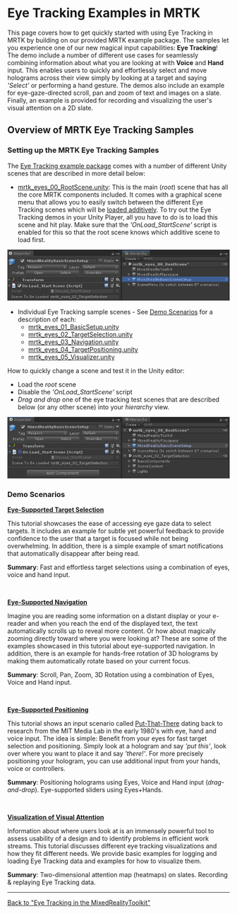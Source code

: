 # Eye Tracking Examples in MRTK
This page covers how to get quickly started with using Eye Tracking in MRTK by building on our provided MRTK example package.
The samples let you experience one of our new magical input capabilities: **Eye Tracking**! 
The demo include a number of different use cases for seamlessly combining information about what you are looking at with **Voice** and **Hand** input. 
This enables users to quickly and effortlessly select and move holograms across their view simply by looking at a target and saying _'Select'_ or performing a hand gesture. 
The demos also include an example for eye-gaze-directed scroll, pan and zoom of text and images on a slate. 
Finally, an example is provided for recording and visualizing the user's visual attention on a 2D slate.


## Overview of MRTK Eye Tracking Samples

### Setting up the MRTK Eye Tracking Samples
The [Eye Tracking example package](/Assets/MixedRealityToolkit.Examples/Demos/EyeTracking/) comes with a number of different Unity scenes that are described in more detail below:
- [mrtk_eyes_00_RootScene.unity](/Assets/MixedRealityToolkit.Examples/Demos/EyeTracking/Scenes/): 
This is the main (_root_) scene that has all the core MRTK components included. 
It comes with a graphical scene menu that allows you to easily switch between the different Eye Tracking scenes which will be [loaded additively](href:https://docs.unity3d.com/ScriptReference/SceneManagement.LoadSceneMode.Additive.html). 
To try out the Eye Tracking demos in your Unity Player, all you have to do is to load this scene and hit play.
Make sure that the _'OnLoad_StartScene'_ script is enabled for this so that the root scene knows which additive scene to load first.

![Example for the OnLoad_StartScene script](/Documentation/Images/EyeTracking/mrtk_et_rootscene_onload.png)

- Individual Eye Tracking sample scenes - See [Demo Scenarios](#demo-scenarios) for a description of each:
  - [mrtk_eyes_01_BasicSetup.unity](/Assets/MixedRealityToolkit.Examples/Demos/EyeTracking/Scenes/)
  - [mrtk_eyes_02_TargetSelection.unity](/Assets/MixedRealityToolkit.Examples/Demos/EyeTracking/Scenes/)
  - [mrtk_eyes_03_Navigation.unity](/Assets/MixedRealityToolkit.Examples/Demos/EyeTracking/Scenes/)
  - [mrtk_eyes_04_TargetPositioning.unity](/Assets/MixedRealityToolkit.Examples/Demos/EyeTracking/Scenes/)
  - [mrtk_eyes_05_Visualizer.unity](/Assets/MixedRealityToolkit.Examples/Demos/EyeTracking/Scenes/)

How to quickly change a scene and test it in the Unity editor:
- Load the _root_ scene
- Disable the _'OnLoad_StartScene'_ script
- _Drag and drop_ one of the eye tracking test scenes that are described below (or any other scene) into your _hierarchy_ view.

![Example for the OnLoad_StartScene script](/Documentation/Images/EyeTracking/mrtk_et_rootscene_onload2.png)
  
### Demo Scenarios
[**Eye-Supported Target Selection**](EyeTracking_TargetSelection.md)

This tutorial showcases the ease of accessing eye gaze data to select targets. 
It includes an example for subtle yet powerful feedback to provide confidence to the user that a target is focused while not being overwhelming.
In addition, there is a simple example of smart notifications that automatically disappear after being read. 

**Summary**: Fast and effortless target selections using a combination of eyes, voice and hand input.

<br>


[**Eye-Supported Navigation**](EyeTracking_Navigation.md)

Imagine you are reading some information on a distant display or your e-reader and when you reach the end of the displayed text, the text automatically scrolls up to reveal more content. 
Or how about magically zooming directly toward where you were looking at? 
These are some of the examples showcased in this tutorial about eye-supported navigation.
In addition, there is an example for hands-free rotation of 3D holograms by making them automatically rotate based on your current focus. 

**Summary**: Scroll, Pan, Zoom, 3D Rotation using a combination of Eyes, Voice and Hand input.

<br>


[**Eye-Supported Positioning**](EyeTracking_Positioning.md)

This tutorial shows an input scenario called [Put-That-There](https://youtu.be/CbIn8p4_4CQ) dating back to research from the MIT Media Lab in the early 1980's with eye, hand and voice input.
The idea is simple: Benefit from your eyes for fast target selection and positioning. 
Simply look at a hologram and say _'put this'_, look over where you want to place it and say _'there!'_. 
For more precisely positioning your hologram, you can use additional input from your hands, voice or controllers. 

**Summary**: Positioning holograms using Eyes, Voice and Hand input (*drag-and-drop*). Eye-supported sliders using Eyes+Hands. 

<br>


[**Visualization of Visual Attention**](EyeTracking_Visualization.md)

Information about where users look at is an immensely powerful tool to assess usability of a design and to identify problems in efficient work streams. 
This tutorial discusses different eye tracking visualizations and how they fit different needs. 
We provide basic examples for logging and loading Eye Tracking data and examples for how to visualize them. 

**Summary**: Two-dimensional attention map (heatmaps) on slates. Recording & replaying Eye Tracking data.

---
[Back to "Eye Tracking in the MixedRealityToolkit"](EyeTracking_Main.md)

